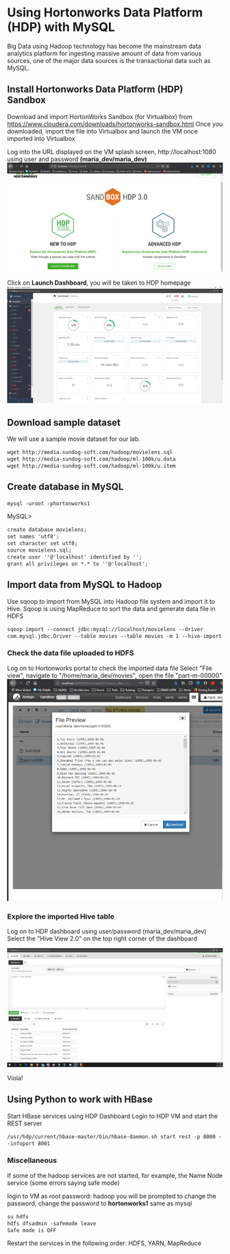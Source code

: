# Using Hortonworks Data Platform (HDP) with MySQL
Big Data using Hadoop technology has become the mainstream data analytics platform for ingesting massive amount of data from 
various sources, one of the major data sources is the transactional data such as MySQL. 

## Install Hortonworks Data Platform (HDP) Sandbox
Download and import HortonWorks Sandbox (for Virtualbox) from https://www.cloudera.com/downloads/hortonworks-sandbox.html
Once you downloaded, import the file into Virtualbox and launch the VM once imported into Virtualbox

Log into the URL displayed on the VM splash screen, http://localhost:1080 using user and password **(maria_dev/maria_dev)**
![home](img/H2.png)

Click on **Launch Dashboard**, you will be taken to HDP homepage
![home2](img/H1.png)

## Download sample dataset
We will use a sample movie dataset for our lab. 
```
wget http://media.sundog-soft.com/hadoop/movielens.sql
wget http://media-sundog-soft.com/hadoop/ml-100k/u.data
wget http://media-sundog-soft.com/hadoop/ml-100k/u.item
```

## Create database in MySQL
```
mysql -uroot -phortonworks1
```
MySQL>
```
create database movielens;
set names 'utf8';
set character set utf8;
source movielens.sql;
create user ''@'localhost' identified by '';
grant all privileges on *.* to ''@'localhost';
```

## Import data from MySQL to Hadoop
Use sqoop to import from MySQL into Hadoop file system and import it to Hive. Sqoop is using MapReduce to sort the data and generate data file in HDFS
```
sqoop import --connect jdbc:mysql://localhost/movielens --driver com.mysql.jdbc.Driver --table movies --table movies -m 1 --hive-import
```
### Check the data file uploaded to HDFS
Log on to Hortonworks portal to check the imported data file
Select "File view", navigate to "/home/maria_dev/movies", open the file "part-m-00000"
![portal](img/H4.png)

### Explore the imported Hive table
Log on to HDP dashboard using user/password (maria_dev/maria_dev)
Select the "Hive View 2.0" on the top right corner of the dashboard

![hive](img/H5.png)

Viola!

## Using Python to work with HBase

Start HBase services using HDP Dashboard
Login to HDP VM and start the REST server
```
/usr/hdp/current/hbase-master/bin/hbase-daemon.sh start rest -p 8000 --infoport 8001
```

### 

### Miscellaneous
If some of the hadoop services are not started, for example, the Name Node service (some errors saying safe mode)

login to VM as root
password: hadoop
you will be prompted to change the password, change the password to **hortonworks1** same as mysql
```
su hdfs
hdfs dfsadmin -safemode leave
Safe mode is OFF
```
Restart the services in the following order: HDFS, YARN, MapReduce





